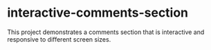 # interactive-comments-section
This project demonstrates a comments section that is interactive and responsive to different screen sizes.
